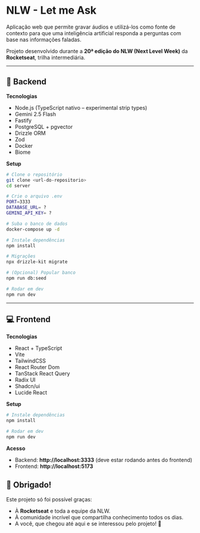 # NLW - Let me Ask

Aplicação web que permite gravar áudios e utilizá-los como fonte de contexto para que uma inteligência artificial responda a perguntas com base nas informações faladas.  

Projeto desenvolvido durante a **20ª edição do NLW (Next Level Week)** da **Rocketseat**, trilha intermediária.  

---

## 🔧 Backend

**Tecnologias**  
- Node.js (TypeScript nativo – experimental strip types)
- Gemini 2.5 Flash
- Fastify  
- PostgreSQL + pgvector  
- Drizzle ORM  
- Zod  
- Docker  
- Biome  

**Setup**  
```bash
# Clone o repositório
git clone <url-do-repositorio>
cd server

# Crie o arquivo .env
PORT=3333
DATABASE_URL= ?
GEMINI_API_KEY= ?

# Suba o banco de dados
docker-compose up -d

# Instale dependências
npm install

# Migrações
npx drizzle-kit migrate

# (Opcional) Popular banco
npm run db:seed

# Rodar em dev
npm run dev
```

---

## 💻 Frontend

**Tecnologias**  
- React + TypeScript  
- Vite  
- TailwindCSS  
- React Router Dom  
- TanStack React Query  
- Radix UI  
- Shadcn/ui  
- Lucide React  

**Setup**  
```bash
# Instale dependências
npm install

# Rodar em dev
npm run dev
```

**Acesso**
- Backend: **http://localhost:3333** (deve estar rodando antes do frontend)
- Frontend: **http://localhost:5173**

## 💜 Obrigado!

Este projeto só foi possível graças:  
- À **Rocketseat** e toda a equipe da NLW.  
- À comunidade incrível que compartilha conhecimento todos os dias.  
- A você, que chegou até aqui e se interessou pelo projeto! 🚀
